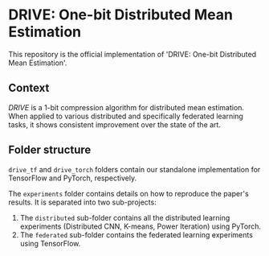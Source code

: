 # DRIVE: One-bit Distributed Mean Estimation

This repository is the official implementation of 'DRIVE: One-bit Distributed Mean Estimation'.


## Context

*DRIVE* is a 1-bit compression algorithm for distributed mean estimation. When applied to various distributed and specifically federated learning tasks, it shows consistent improvement over the state of the art.

## Folder structure 

`drive_tf` and `drive_torch` folders contain our standalone implementation for TensorFlow and PyTorch, respectively.

The `experiments` folder contains details on how to reproduce the paper's results. It is separated into two sub-projects: 
1) The `distributed` sub-folder contains all the distributed learning experiments (Distributed CNN, K-means, Power Iteration) using PyTorch. 
2) The `federated` sub-folder contains the federated learning experiments using TensorFlow.  
